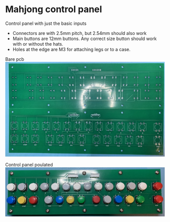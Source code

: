 # Mahjong control panel

Control panel with just the basic inputs

- Connectors are with 2.5mm pitch, but 2.54mm should also work
- Main buttons are 12mm buttons. Any correct size button should work with or without the hats.
- Holes at the edge are M3 for attaching legs or to a case.

Bare pcb
![Alt text](mahjong_control_panel_bare.jpg?raw=true "Bare pcb img")

Control panel poulated
![Alt text](mahjong_control_panel.jpg?raw=true "Control panel populated img")